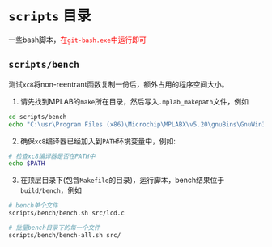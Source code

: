# `scripts` 目录

一些bash脚本，<font color="red">在`git-bash.exe`中运行即可</font>

## `scripts/bench`

测试`xc8`将non-reentrant函数复制一份后，额外占用的程序空间大小。

1. 请先找到MPLAB的`make`所在目录，然后写入`.mplab_makepath`文件，例如
```bash
cd scripts/bench
echo "C:\usr\Program Files (x86)\Microchip\MPLABX\v5.20\gnuBins\GnuWin32\bin" > .mplab_makepath
```

2. 确保`xc8`编译器已经加入到`PATH`环境变量中，例如:
```bash
# 检查xc8编译器是否在PATH中
echo $PATH
```

3. 在顶层目录下(包含`Makefile`的目录)，运行脚本，bench结果位于`build/bench`，例如
```bash
# bench单个文件
scripts/bench/bench.sh src/lcd.c

# 批量bench目录下的每一个文件
scripts/bench/bench-all.sh src/
```